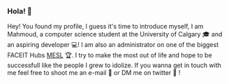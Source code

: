 ### Hola! :wave:

Hey! You found my profile, I guess it's time to introduce myself, I am Mahmoud, a computer science student at the University of Calgary :mortar_board: and an aspiring developer :computer:! I am also an administrator on one of the biggest FACEIT Hubs [MESL](https://www.faceit.com/en/organizers/193c14fd-45e4-404e-bfab-adc9ea6baf9b/Middle%20East%20Stars%20League) :trophy:. I try to make the most out of life and hope to be successfull like the people I grew to idolize. If you wanna get in touch with me feel free to shoot me an e-mail :email: or DM me on twitter :calling: !
